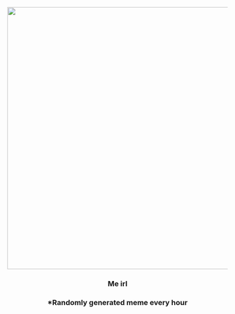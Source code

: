 <p align="center">
        <img src="https://i.redd.it/yvbqlz94afl81.png" width="600" height="600">
        </p>
        <h3 align="center">Me irl</h3>
        <h3 align="center">*Randomly generated meme every hour</h3>
    